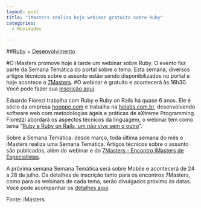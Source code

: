```yaml
---
layout: post
title: "iMasters realiza hoje webinar gratuito sobre Ruby"
categories:
  - Novidades
     
---
```


##[Ruby](http://imasters.com.br/secao/ruby/) + [Desenvolvimento](http://imasters.com.br/artigo/20646/web-standards/desenvolvimento-a-importancia-dos-padroes-na-web/)

#O iMasters promove hoje à tarde um webinar sobre Ruby. O evento faz parte da Semana Temática do portal sobre o tema. Esta semana, diversos artigos técnicos sobre o assunto estão sendo disponibilizados no portal e hoje acontece o [7Masters](http://setemasters.imasters.com.br/). 
#O webinar é gratuito e acontecerá às 16h30. Você pode fazer sua [inscrição aqui](http://pro.imasters.com.br/distancia/cursos/ruby-e-ruby-on-rails-um-nao-vive-sem-o-outro/).

Eduardo Fiorezi trabalha com Ruby e Ruby on Rails há quase 6 anos. Ele é sócio da empresa [hooppe.com](http://hooppe.com/) e trabalha na [helabs.com.br](http://helabs.com.br/), desenvolvendo software web com metodologias ágeis e práticas de eXtreme Programming. Fiorezzi abordará os aspectos técnicos da linguagem, o webinar tem como tema “[Ruby e Ruby on Rails, um não vive sem o outro](http://pro.imasters.com.br/distancia/cursos/ruby-e-ruby-on-rails-um-nao-vive-sem-o-outro/)”.

Sobre a Semana Temática: desde março, toda última semana do mês o iMasters realiza uma Semana Temática. Artigos técnicos sobre o assunto são publicados, além do webinar e do [7Masters - Encontro iMasters de Especialistas](http://setemasters.imasters.com.br/). 

A próxima semana Semana Temática será sobre Mobile e acontecerá de 24 a 28 de julho. Os detalhes de inscrição tanto para os encontros 7Masters, como para os webinars de cada tema, serão divulgados próximo às datas. Você pode acompanhar os [detalhes aqui](http://setemasters.imasters.com.br/).

Fonte: iMasters
